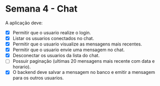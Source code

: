 # Semana 4 - Chat

 A aplicação deve:

- [x] Permitir que o usuario realize o login.
- [x] Listar os usuarios conectados no chat.
- [x] Permitir que o usuario visualize as mensagens mais recentes.
- [x] Permitir que o usuario envie uma mensagem no chat.
- [x] Desconectar os usuarios da lista do chat.
- [ ] Possuir paginação (ultimas 20 mensagens mais recente com data e horario).
- [x] O backend deve salvar a mensagem no banco e emitir a mensagem para os outros usuarios.
